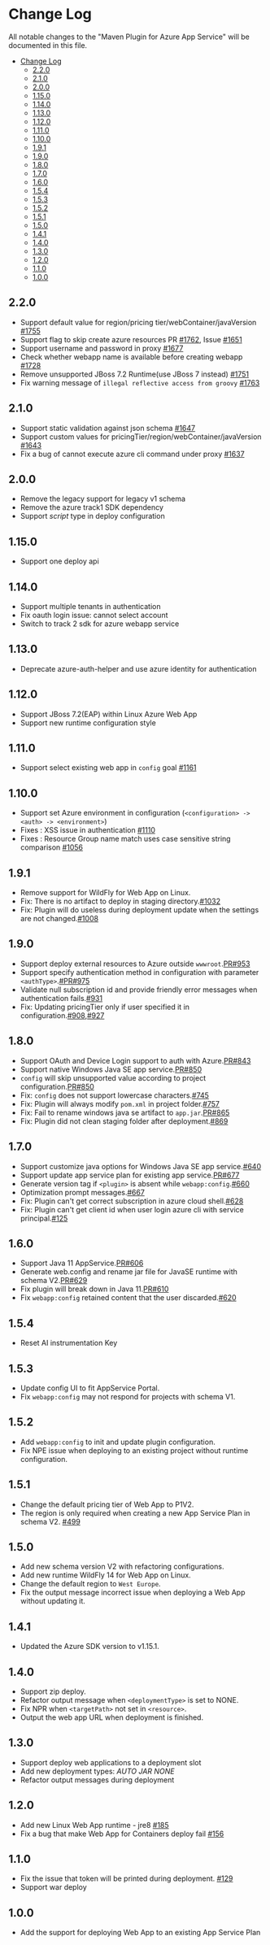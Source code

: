 # Change Log
All notable changes to the "Maven Plugin for Azure App Service" will be documented in this file.
- [Change Log](#change-log)
  - [2.2.0](#210)
  - [2.1.0](#210)
  - [2.0.0](#200)
  - [1.15.0](#1150)
  - [1.14.0](#1140)
  - [1.13.0](#1130)
  - [1.12.0](#1120)
  - [1.11.0](#1110)
  - [1.10.0](#1100)
  - [1.9.1](#191)
  - [1.9.0](#190)
  - [1.8.0](#180)
  - [1.7.0](#170)
  - [1.6.0](#160)
  - [1.5.4](#154)
  - [1.5.3](#153)
  - [1.5.2](#152)
  - [1.5.1](#151)
  - [1.5.0](#150)
  - [1.4.1](#141)
  - [1.4.0](#140)
  - [1.3.0](#130)
  - [1.2.0](#120)
  - [1.1.0](#110)
  - [1.0.0](#100)

## 2.2.0
- Support default value for region/pricing tier/webContainer/javaVersion [#1755](https://github.com/microsoft/azure-maven-plugins/pull/1755)
- Support flag to skip create azure resources PR [#1762](https://github.com/microsoft/azure-maven-plugins/pull/1762), Issue [#1651](https://github.com/microsoft/azure-maven-plugins/issues/1651)
- Support username and password in proxy [#1677](https://github.com/microsoft/azure-maven-plugins/pull/1677)
- Check whether webapp name is available before creating webapp [#1728](https://github.com/microsoft/azure-maven-plugins/pull/1728)
- Remove unsupported JBoss 7.2 Runtime(use JBoss 7 instead) [#1751](https://github.com/microsoft/azure-maven-plugins/pull/1751)
- Fix warning message of `illegal reflective access from groovy`  [#1763](https://github.com/microsoft/azure-maven-plugins/pull/1763)

## 2.1.0
- Support static validation against json schema [#1647](https://github.com/microsoft/azure-maven-plugins/pull/1647)
- Support custom values for pricingTier/region/webContainer/javaVersion [#1643](https://github.com/microsoft/azure-maven-plugins/pull/1643)
- Fix a bug of cannot execute azure cli command under proxy [#1637](https://github.com/microsoft/azure-maven-plugins/pull/1637)

## 2.0.0
- Remove the legacy support for legacy v1 schema
- Remove the azure track1 SDK dependency
- Support *script* type in deploy configuration

## 1.15.0
- Support one deploy api

## 1.14.0
- Support multiple tenants in authentication
- Fix oauth login issue: cannot select account
- Switch to track 2 sdk for azure webapp service

## 1.13.0
- Deprecate azure-auth-helper and use azure identity for authentication 

## 1.12.0
- Support JBoss 7.2(EAP) within Linux Azure Web App
- Support new runtime configuration style

## 1.11.0
- Support select existing web app in `config` goal [#1161](https://github.com/microsoft/azure-maven-plugins/pull/1161)

## 1.10.0
- Support set Azure environment in configuration (`<configuration> -> <auth> -> <environment>`)
- Fixes : XSS issue in authentication [#1110](https://github.com/microsoft/azure-maven-plugins/issues/1110) 
- Fixes : Resource Group name match uses case sensitive string comparison [#1056](https://github.com/microsoft/azure-maven-plugins/issues/1056)

## 1.9.1
- Remove support for WildFly for Web App on Linux.
- Fix: There is no artifact to deploy in staging directory.[#1032](https://github.com/microsoft/azure-maven-plugins/issues/1032)
- Fix: Plugin will do useless during deployment update when the settings are not changed.[#1008](https://github.com/microsoft/azure-maven-plugins/issues/1008)

## 1.9.0
- Support deploy external resources to Azure outside `wwwroot`.[PR#953](https://github.com/microsoft/azure-maven-plugins/pull/953)
- Support specify authentication method in configuration with parameter `<authType>`.[#PR#975](https://github.com/microsoft/azure-maven-plugins/pull/975)
- Validate null subscription id and provide friendly error messages when authentication fails.[#931](https://github.com/microsoft/azure-maven-plugins/issues/931)
- Fix: Updating pricingTier only if user specified it in configuration.[#908](https://github.com/microsoft/azure-maven-plugins/issues/908),[#927](https://github.com/microsoft/azure-maven-plugins/issues/927)

## 1.8.0
- Support OAuth and Device Login support to auth with Azure.[PR#843](https://github.com/microsoft/azure-maven-plugins/pull/843)
- Support native Windows Java SE app service.[PR#850](https://github.com/microsoft/azure-maven-plugins/pull/850)
- `config` will skip unsupported value according to project configuration.[PR#850](https://github.com/microsoft/azure-maven-plugins/pull/850)
- Fix: `config` does not support lowercase characters.[#745](https://github.com/microsoft/azure-maven-plugins/issues/745)
- Fix: Plugin will always modify `pom.xml` in project folder.[#757](https://github.com/microsoft/azure-maven-plugins/issues/757)
- Fix: Fail to rename windows java se artifact to `app.jar`.[PR#865](https://github.com/microsoft/azure-maven-plugins/pull/865)
- Fix: Plugin did not clean staging folder after deployment.[#869](https://github.com/microsoft/azure-maven-plugins/issues/869)

## 1.7.0
- Support customize java options for Windows Java SE app service.[#640](https://github.com/microsoft/azure-maven-plugins/issues/640)
- Support update app service plan for existing app service.[PR#677](https://github.com/microsoft/azure-maven-plugins/pull/677)
- Generate version tag if `<plugin>` is absent while `webapp:config`.[#660](https://github.com/microsoft/azure-maven-plugins/issues/660)
- Optimization prompt messages.[#667](https://github.com/microsoft/azure-maven-plugins/issues/667)
- Fix: Plugin can't get correct subscription in azure cloud shell.[#628](https://github.com/microsoft/azure-maven-plugins/issues/628)
- Fix: Plugin can't get client id when user login azure cli with service principal.[#125](https://github.com/microsoft/azure-maven-plugins/issues/125)

## 1.6.0
- Support Java 11 AppService.[PR#606](https://github.com/Microsoft/azure-maven-plugins/pull/606)
- Generate web.config and rename jar file for JavaSE runtime with schema V2.[PR#629](https://github.com/Microsoft/azure-maven-plugins/pull/629)
- Fix plugin will break down in Java 11.[PR#610](https://github.com/Microsoft/azure-maven-plugins/pull/610)
- Fix `webapp:config` retained content that the user discarded.[#620](https://github.com/Microsoft/azure-maven-plugins/pull/620)

## 1.5.4
- Reset AI instrumentation Key

## 1.5.3
- Update config UI to fit AppService Portal.
- Fix `webapp:config` may not respond for projects with schema V1.

## 1.5.2
- Add `webapp:config` to init and update plugin configuration.
- Fix NPE issue when deploying to an existing project without runtime configuration.

## 1.5.1
- Change the default pricing tier of Web App to P1V2.
- The region is only required when creating a new App Service Plan in schema V2. [#499](https://github.com/Microsoft/azure-maven-plugins/issues/499)

## 1.5.0
- Add new schema version V2 with refactoring configurations.
- Add new runtime WildFly 14 for Web App on Linux.
- Change the default region to `West Europe`.
- Fix the output message incorrect issue when deploying a Web App without updating it.

## 1.4.1
- Updated the Azure SDK version to v1.15.1.

## 1.4.0
- Support zip deploy.
- Refactor output message when `<deploymentType>` is set to NONE.
- Fix NPR when `<targetPath>` not set in `<resource>`.
- Output the web app URL when deployment is finished.

## 1.3.0
- Support deploy web applications to a deployment slot
- Add new deployment types: *AUTO* *JAR* *NONE*
- Refactor output messages during deployment

## 1.2.0
- Add new Linux Web App runtime - jre8 [#185](https://github.com/Microsoft/azure-maven-plugins/issues/185)
- Fix a bug that make Web App for Containers deploy fail [#156](https://github.com/Microsoft/azure-maven-plugins/issues/156)

## 1.1.0
- Fix the issue that token will be printed during deployment. [#129](https://github.com/Microsoft/azure-maven-plugins/issues/129)
- Support war deploy

## 1.0.0
- Add the support for deploying Web App to an existing App Service Plan
